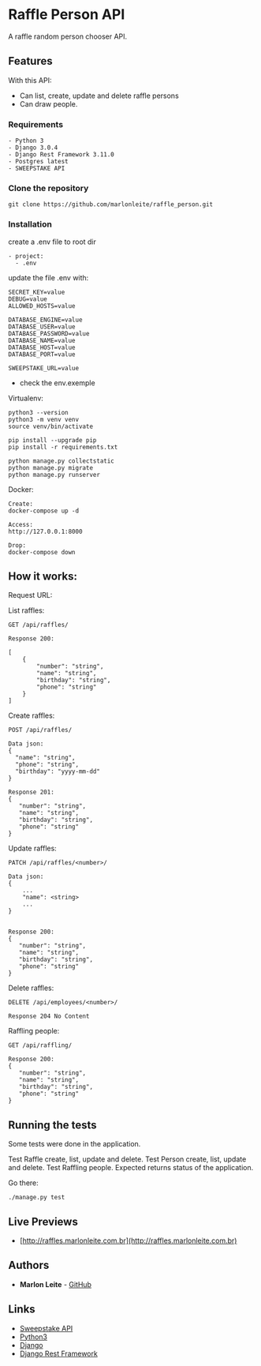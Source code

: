 # Raffle Person API

A raffle random person chooser API.

## Features

With this API:
- Can list, create, update and delete raffle persons
- Can draw people.

### Requirements
```
- Python 3
- Django 3.0.4
- Django Rest Framework 3.11.0
- Postgres latest
- SWEEPSTAKE API
```

### Clone the repository
```
git clone https://github.com/marlonleite/raffle_person.git
```

### Installation

create a .env file to root dir
```
- project:
  - .env
```
update the file .env with:
```
SECRET_KEY=value
DEBUG=value
ALLOWED_HOSTS=value

DATABASE_ENGINE=value
DATABASE_USER=value
DATABASE_PASSWORD=value
DATABASE_NAME=value
DATABASE_HOST=value
DATABASE_PORT=value

SWEEPSTAKE_URL=value
```
- check the env.exemple

Virtualenv:
```
python3 --version
python3 -m venv venv
source venv/bin/activate
 
pip install --upgrade pip
pip install -r requirements.txt

python manage.py collectstatic
python manage.py migrate
python manage.py runserver
```

Docker:
```
Create:
docker-compose up -d

Access:
http://127.0.0.1:8000

Drop:
docker-compose down

```

## How it works:

Request URL:

List raffles:
```
GET /api/raffles/
```
```
Response 200:

[
    {
        "number": "string",
        "name": "string",
        "birthday": "string",
        "phone": "string"
    }
]
```

Create raffles:
```
POST /api/raffles/
```
```
Data json:
{
  "name": "string",
  "phone": "string",
  "birthday": "yyyy-mm-dd"
}
```
```
Response 201:
{
   "number": "string",
   "name": "string",
   "birthday": "string",
   "phone": "string"
}
```

Update raffles:
```
PATCH /api/raffles/<number>/
```
```
Data json:
{
    ...
    "name": <string>
    ...
}


```
```
Response 200:
{
   "number": "string",
   "name": "string",
   "birthday": "string",
   "phone": "string"
}
```

Delete raffles:
```
DELETE /api/employees/<number>/
```
```
Response 204 No Content
```

Raffling people:

```
GET /api/raffling/
```


```
Response 200:
{
   "number": "string",
   "name": "string",
   "birthday": "string",
   "phone": "string"
}
```

## Running the tests

Some tests were done in the application. 

Test Raffle create, list, update and delete. 
Test Person create, list, update and delete. 
Test Raffling people. 
Expected returns status of the application.

Go there:
```
./manage.py test
```

## Live Previews

* [http://raffles.marlonleite.com.br](http://raffles.marlonleite.com.br)


## Authors

* **Marlon Leite** - [GitHub](https://github.com/marlonleite)

## Links

* [Sweepstake API](https://github.com/marlonleite/sweepstake/api/)
* [Python3](https://www.python.org/download/releases/3.0/)
* [Django](https://docs.djangoproject.com)
* [Django Rest Framework](https://www.django-rest-framework.org/)

